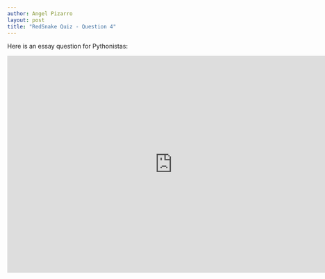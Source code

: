 ```yaml
---
author: Angel Pizarro
layout: post
title: "RedSnake Quiz - Question 4"
---
```


Here is an essay question for Pythonistas:

<iframe src="https://docs.google.com/spreadsheet/embeddedform?formkey=dDNlaHprUGJRVU90U2JBd2drcFNGUFE6MQ" width="760" height="500" frameborder="0" marginheight="0" marginwidth="0">Loading...</iframe>